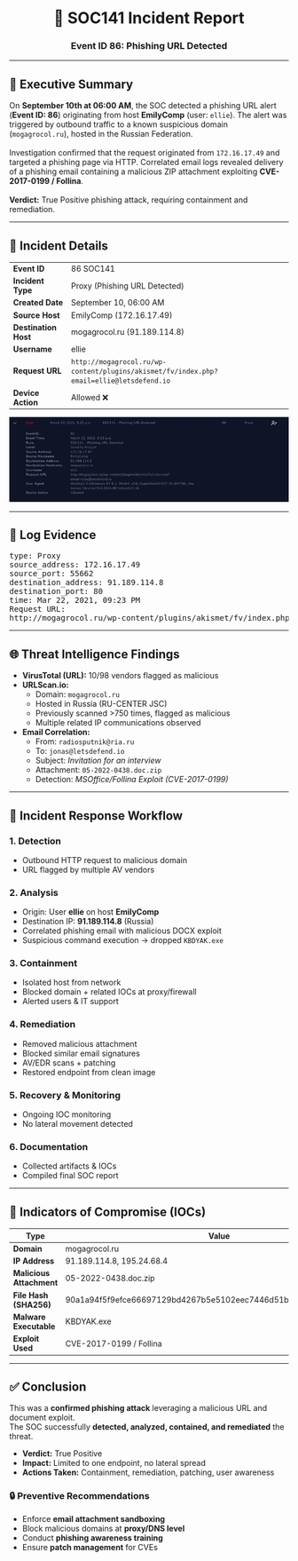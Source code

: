 <h1 align="center">🔎 SOC141 Incident Report</h1>
<h3 align="center">Event ID 86: Phishing URL Detected</h3>

---

## 📌 Executive Summary
<p>
On <b>September 10th at 06:00 AM</b>, the SOC detected a phishing URL alert 
(<b>Event ID: 86</b>) originating from host <b>EmilyComp</b> (user: <code>ellie</code>).  
The alert was triggered by outbound traffic to a known suspicious domain 
(<code>mogagrocol.ru</code>), hosted in the Russian Federation.  
<br><br>
Investigation confirmed that the request originated from 
<code>172.16.17.49</code> and targeted a phishing page via HTTP.  
Correlated email logs revealed delivery of a phishing email containing a 
malicious ZIP attachment exploiting <b>CVE-2017-0199 / Follina</b>.  
<br><br>
<b>Verdict:</b> True Positive phishing attack, requiring containment and remediation.
</p>

---

## 📝 Incident Details
<table>
<tr><td><b>Event ID</b></td><td>86 SOC141</td></tr>
<tr><td><b>Incident Type</b></td><td>Proxy (Phishing URL Detected)</td></tr>
<tr><td><b>Created Date</b></td><td>September 10, 06:00 AM</td></tr>
<tr><td><b>Source Host</b></td><td>EmilyComp (172.16.17.49)</td></tr>
<tr><td><b>Destination Host</b></td><td>mogagrocol.ru (91.189.114.8)</td></tr>
<tr><td><b>Username</b></td><td>ellie</td></tr>
<tr><td><b>Request URL</b></td>
<td>
<code>http://mogagrocol.ru/wp-content/plugins/akismet/fv/index.php?email=ellie@letsdefend.io</code>
</td></tr>
<tr><td><b>Device Action</b></td><td>Allowed ❌</td></tr>
</table>

<p align="center">
  <img src="1.webp" alt="Phishing Alert Screenshot" width="600"/>
</p>

---

## 📂 Log Evidence
<pre>
type: Proxy
source_address: 172.16.17.49
source_port: 55662
destination_address: 91.189.114.8
destination_port: 80
time: Mar 22, 2021, 09:23 PM
Request URL: 
http://mogagrocol.ru/wp-content/plugins/akismet/fv/index.php?email=ellie@letsdefend.io
</pre>

---

## 🌐 Threat Intelligence Findings
- **VirusTotal (URL):** 10/98 vendors flagged as malicious  
- **URLScan.io:**  
  - Domain: `mogagrocol.ru`  
  - Hosted in Russia (RU-CENTER JSC)  
  - Previously scanned >750 times, flagged as malicious  
  - Multiple related IP communications observed  
- **Email Correlation:**  
  - From: `radiosputnik@ria.ru`  
  - To: `jonas@letsdefend.io`  
  - Subject: *Invitation for an interview*  
  - Attachment: `05-2022-0438.doc.zip`  
  - Detection: *MSOffice/Follina Exploit (CVE-2017-0199)*  

---

## 🚨 Incident Response Workflow
### 1. Detection
- Outbound HTTP request to malicious domain  
- URL flagged by multiple AV vendors  

### 2. Analysis
- Origin: User **ellie** on host **EmilyComp**  
- Destination IP: **91.189.114.8** (Russia)  
- Correlated phishing email with malicious DOCX exploit  
- Suspicious command execution → dropped `KBDYAK.exe`  

### 3. Containment
- Isolated host from network  
- Blocked domain + related IOCs at proxy/firewall  
- Alerted users & IT support  

### 4. Remediation
- Removed malicious attachment  
- Blocked similar email signatures  
- AV/EDR scans + patching  
- Restored endpoint from clean image  

### 5. Recovery & Monitoring
- Ongoing IOC monitoring  
- No lateral movement detected  

### 6. Documentation
- Collected artifacts & IOCs  
- Compiled final SOC report  

---

## 🛑 Indicators of Compromise (IOCs)
| Type | Value |
|------|-------|
| **Domain** | mogagrocol.ru |
| **IP Address** | 91.189.114.8, 195.24.68.4 |
| **Malicious Attachment** | 05-2022-0438.doc.zip |
| **File Hash (SHA256)** | 90a1a94f5f9efce66697129bd4267b5e5102eec7446d51b769882360ae035b19 |
| **Malware Executable** | KBDYAK.exe |
| **Exploit Used** | CVE-2017-0199 / Follina |

---

## ✅ Conclusion
This was a **confirmed phishing attack** leveraging a malicious URL and document exploit.  
The SOC successfully **detected, analyzed, contained, and remediated** the threat.  

- **Verdict:** True Positive  
- **Impact:** Limited to one endpoint, no lateral spread  
- **Actions Taken:** Containment, remediation, patching, user awareness  

### 🔒 Preventive Recommendations
- Enforce **email attachment sandboxing**  
- Block malicious domains at **proxy/DNS level**  
- Conduct **phishing awareness training**  
- Ensure **patch management** for CVEs  
